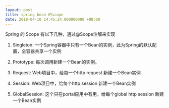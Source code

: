 ```yaml
---
layout: post
title: spring bean 的scope
date: 2018-04-10 14:45:24.000000000 +08:00
---
```


Spring 的 Scope 有以下几种，通过@Scope注解来实现

1. Singleton: 一个Spring容器中只有一个Bean的实例，此为Spring的默认配置，全容器共享一个实例

2. Prototype: 每次调用新建一个Bean的实例。

3. Request: Web项目中，给每一个http request 新建一个Bean实例

4. Session: Web项目中，给每个http session 新建一个Bean实例

5. GlobalSession: 这个只在portal应用中有用，给每个global http session  新建一个Bean实例
